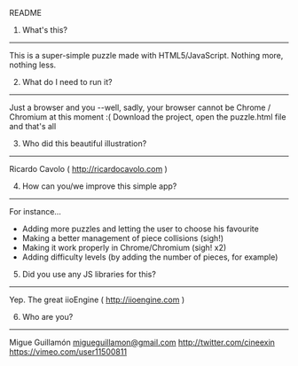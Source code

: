 README

1. What's this?
---------------
This is a super-simple puzzle made with HTML5/JavaScript. Nothing more, nothing less.

2. What do I need to run it?
----------------------------
Just a browser and you --well, sadly, your browser cannot be Chrome / Chromium at this moment :(
Download the project, open the puzzle.html file and that's all

3. Who did this beautiful illustration?
---------------------------------------
Ricardo Cavolo ( http://ricardocavolo.com )

4. How can you/we improve this simple app?
------------------------------------------
For instance...
- Adding more puzzles and letting the user to choose his favourite
- Making a better management of piece collisions (sigh!)
- Making it work properly in Chrome/Chromium (sigh! x2)
- Adding difficulty levels (by adding the number of pieces, for example)

5. Did you use any JS libraries for this?
--------------------------------------
Yep. The great iioEngine ( http://iioengine.com )

6. Who are you?
---------------

Migue Guillamón
migueguillamon@gmail.com
http://twitter.com/cineexin
https://vimeo.com/user11500811
